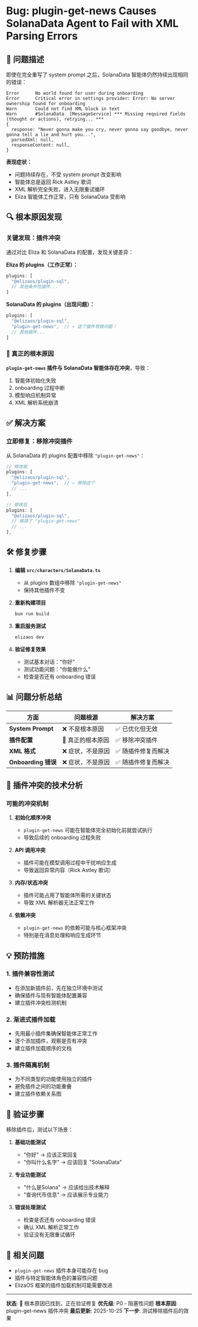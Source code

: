 # Bug: plugin-get-news Causes SolanaData Agent to Fail with XML Parsing Errors

## 🐛 问题描述

即使在完全重写了 system prompt 之后，SolanaData 智能体仍然持续出现相同的错误：

```
Error      No world found for user during onboarding
Error      Critical error in settings provider: Error: No server ownership found for onboarding
Warn       Could not find XML block in text
Warn       #SolanaData  [MessageService] *** Missing required fields (thought or actions), retrying... ***
{
  response: "Never gonna make you cry, never gonna say goodbye, never gonna tell a lie and hurt you...",
  parsedXml: null,
  responseContent: null,
}
```

**表现症状：**
- 问题持续存在，不受 system prompt 改变影响
- 智能体总是返回 Rick Astley 歌词
- XML 解析完全失败，进入无限重试循环
- Eliza 智能体工作正常，只有 SolanaData 受影响

## 🔍 根本原因发现

### 关键发现：插件冲突

通过对比 Eliza 和 SolanaData 的配置，发现关键差异：

**Eliza 的 plugins（工作正常）：**
```typescript
plugins: [
  "@elizaos/plugin-sql",
  // 其他条件性插件...
]
```

**SolanaData 的 plugins（出现问题）：**
```typescript
plugins: [
  "@elizaos/plugin-sql",
  "plugin-get-news",  // ← 这个插件导致问题！
  // 其他插件...
]
```

### 🎯 真正的根本原因

**`plugin-get-news` 插件与 SolanaData 智能体存在冲突**，导致：
1. 智能体初始化失败
2. onboarding 过程中断
3. 模型响应机制异常
4. XML 解析系统崩溃

## ✅ 解决方案

### 立即修复：移除冲突插件

从 SolanaData 的 plugins 配置中移除 `"plugin-get-news"`：

```typescript
// 修改前
plugins: [
  "@elizaos/plugin-sql",
  "plugin-get-news",  // ← 移除这个
  // ...
],

// 修改后
plugins: [
  "@elizaos/plugin-sql",
  // 移除了 "plugin-get-news"
  // ...
],
```

## 🛠️ 修复步骤

1. **编辑 `src/characters/SolanaData.ts`**
   - 从 plugins 数组中移除 `"plugin-get-news"`
   - 保持其他插件不变

2. **重新构建项目**
   ```bash
   bun run build
   ```

3. **重启服务测试**
   ```bash
   elizaos dev
   ```

4. **验证修复效果**
   - 测试基本对话："你好"
   - 测试功能问题："你能做什么"
   - 检查是否还有 onboarding 错误

## 📊 问题分析总结

| 方面 | 问题根源 | 解决方案 |
|------|----------|----------|
| **System Prompt** | ❌ 不是根本原因 | ✅ 已优化但无效 |
| **插件配置** | 🎯 真正的根本原因 | ✅ 移除冲突插件 |
| **XML 格式** | ❌ 症状，不是原因 | ✅ 随插件修复而解决 |
| **Onboarding 错误** | ❌ 症状，不是原因 | ✅ 随插件修复而解决 |

## 🔧 插件冲突的技术分析

### 可能的冲突机制

1. **初始化顺序冲突**
   - `plugin-get-news` 可能在智能体完全初始化前就尝试执行
   - 导致后续的 onboarding 过程失败

2. **API 调用冲突**
   - 插件可能在模型调用过程中干扰响应生成
   - 导致返回异常内容（Rick Astley 歌词）

3. **内存/状态冲突**
   - 插件可能占用了智能体所需的关键状态
   - 导致 XML 解析器无法正常工作

4. **依赖冲突**
   - `plugin-get-news` 的依赖可能与核心框架冲突
   - 特别是在消息处理和响应生成环节

## 💡 预防措施

### 1. **插件兼容性测试**
- 在添加新插件前，先在独立环境中测试
- 确保插件与现有智能体配置兼容
- 建立插件冲突检测机制

### 2. **渐进式插件加载**
- 先用最小插件集确保智能体正常工作
- 逐个添加插件，观察是否有冲突
- 建立插件加载顺序的文档

### 3. **插件隔离机制**
- 为不同类型的功能使用独立的插件
- 避免插件之间的功能重叠
- 建立插件依赖关系图

## 🧪 验证步骤

移除插件后，测试以下场景：

1. **基础功能测试**
   - "你好" → 应该正常回复
   - "你叫什么名字" → 应该回复 "SolanaData"

2. **专业功能测试**
   - "什么是Solana" → 应该给出技术解释
   - "查询代币信息" → 应该展示专业能力

3. **错误处理测试**
   - 检查是否还有 onboarding 错误
   - 确认 XML 解析正常工作
   - 验证没有无限重试循环

## 📝 相关问题

- `plugin-get-news` 插件本身可能存在 bug
- 插件与特定智能体角色的兼容性问题
- ElizaOS 框架的插件加载机制可能需要改进

---

**状态**: 🔴 根本原因已找到，正在验证修复
**优先级**: P0 - 阻塞性问题
**根本原因**: plugin-get-news 插件冲突
**最后更新**: 2025-10-25
**下一步**: 测试移除插件后的效果